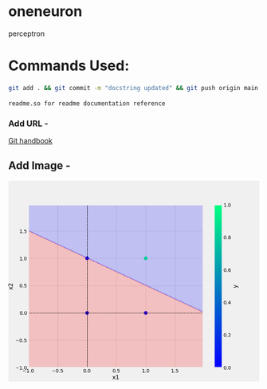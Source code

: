 # oneneuron
perceptron

# Commands Used:

``` bash
git add . && git commit -m "docstring updated" && git push origin main
```

```
readme.so for readme documentation reference
```

### Add URL -
[Git handbook](https://guides.github.com/introduction/git-handbook)

## Add Image - 
![sample Image](plots\and.png)